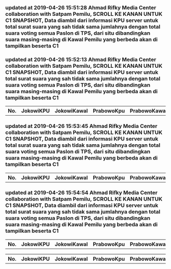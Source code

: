 <h3>updated at 2019-04-26 15:51:28 Ahmad Rifky Media Center collaboration with Satpam Pemilu, SCROLL KE KANAN UNTUK C1 SNAPSHOT, Data diambil dari informasi KPU server untuk total surat suara yang sah tidak sama jumlahnya dengan total suara voting semua Paslon di TPS, dari situ dibandingkan suara masing-masing di Kawal Pemilu yang berbeda akan di tampilkan beserta C1</h3> <table><th>No.</th><th>JokowiKPU</th><th>JokowiKawal</th><th>PrabowoKpu</th><th>PrabowoKawal</th><th>SahKawal</th><th>SahKpu</th><th>Lokasi</th><th>Hal1</th><th>Hal2</th><th>Hal3</th><th>Hal4</th><th>Hal5</th><th>Hal6</th><th>Hal7</th><th>Hal8</th></tr><h3>updated at 2019-04-26 15:52:13 Ahmad Rifky Media Center collaboration with Satpam Pemilu, SCROLL KE KANAN UNTUK C1 SNAPSHOT, Data diambil dari informasi KPU server untuk total surat suara yang sah tidak sama jumlahnya dengan total suara voting semua Paslon di TPS, dari situ dibandingkan suara masing-masing di Kawal Pemilu yang berbeda akan di tampilkan beserta C1</h3> <table><th>No.</th><th>JokowiKPU</th><th>JokowiKawal</th><th>PrabowoKpu</th><th>PrabowoKawal</th><th>SahKawal</th><th>SahKpu</th><th>Lokasi</th><th>Hal1</th><th>Hal2</th><th>Hal3</th><th>Hal4</th><th>Hal5</th><th>Hal6</th><th>Hal7</th><th>Hal8</th></tr><h3>updated at 2019-04-26 15:53:45 Ahmad Rifky Media Center collaboration with Satpam Pemilu, SCROLL KE KANAN UNTUK C1 SNAPSHOT, Data diambil dari informasi KPU server untuk total surat suara yang sah tidak sama jumlahnya dengan total suara voting semua Paslon di TPS, dari situ dibandingkan suara masing-masing di Kawal Pemilu yang berbeda akan di tampilkan beserta C1</h3> <table><th>No.</th><th>JokowiKPU</th><th>JokowiKawal</th><th>PrabowoKpu</th><th>PrabowoKawal</th><th>SahKawal</th><th>SahKpu</th><th>Lokasi</th><th>Hal1</th><th>Hal2</th><th>Hal3</th><th>Hal4</th><th>Hal5</th><th>Hal6</th><th>Hal7</th><th>Hal8</th></tr><h3>updated at 2019-04-26 15:54:54 Ahmad Rifky Media Center collaboration with Satpam Pemilu, SCROLL KE KANAN UNTUK C1 SNAPSHOT, Data diambil dari informasi KPU server untuk total surat suara yang sah tidak sama jumlahnya dengan total suara voting semua Paslon di TPS, dari situ dibandingkan suara masing-masing di Kawal Pemilu yang berbeda akan di tampilkan beserta C1</h3> <table><th>No.</th><th>JokowiKPU</th><th>JokowiKawal</th><th>PrabowoKpu</th><th>PrabowoKawal</th><th>SahKawal</th><th>SahKpu</th><th>Lokasi</th><th>Hal1</th><th>Hal2</th><th>Hal3</th><th>Hal4</th><th>Hal5</th><th>Hal6</th><th>Hal7</th><th>Hal8</th></tr>
